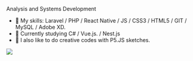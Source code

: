 Analysis and Systems Development
- 🔭 My skills: Laravel / PHP / React Native / JS / CSS3 / HTML5 / GIT / MySQL / Adobe XD.
- 🌱 Currently studying C# / Vue.js. / Nest.js
- 🌱 I also like to do creative codes with P5.JS sketches.

[<img src="https://img.shields.io/badge/linkedin-%230077B5.svg?&style=for-the-badge&logo=linkedin&logoColor=white" />](https://www.linkedin.com/in/carolina-longo-valdrighi/)
